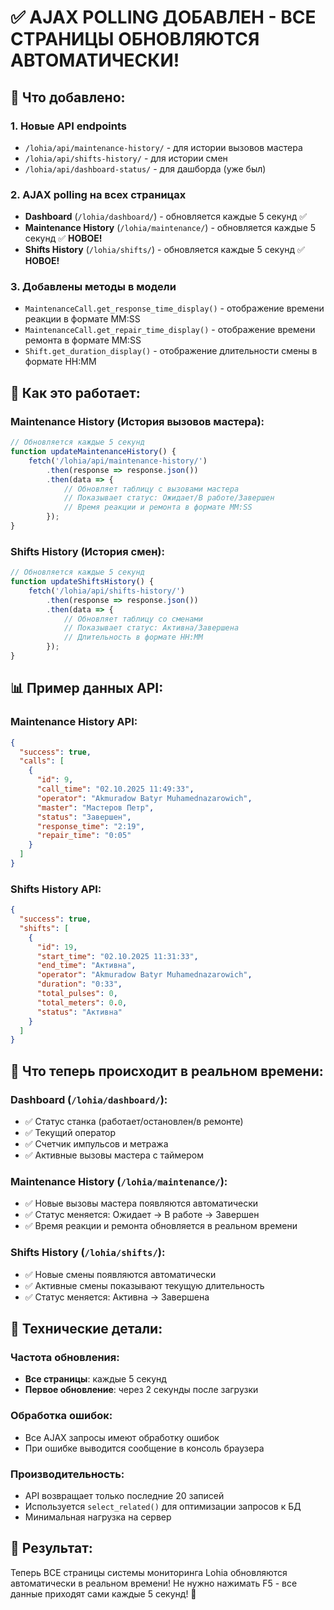 # ✅ AJAX POLLING ДОБАВЛЕН - ВСЕ СТРАНИЦЫ ОБНОВЛЯЮТСЯ АВТОМАТИЧЕСКИ!

## 🎉 Что добавлено:

### 1. **Новые API endpoints**
- `/lohia/api/maintenance-history/` - для истории вызовов мастера
- `/lohia/api/shifts-history/` - для истории смен
- `/lohia/api/dashboard-status/` - для дашборда (уже был)

### 2. **AJAX polling на всех страницах**
- **Dashboard** (`/lohia/dashboard/`) - обновляется каждые 5 секунд ✅
- **Maintenance History** (`/lohia/maintenance/`) - обновляется каждые 5 секунд ✅ **НОВОЕ!**
- **Shifts History** (`/lohia/shifts/`) - обновляется каждые 5 секунд ✅ **НОВОЕ!**

### 3. **Добавлены методы в модели**
- `MaintenanceCall.get_response_time_display()` - отображение времени реакции в формате MM:SS
- `MaintenanceCall.get_repair_time_display()` - отображение времени ремонта в формате MM:SS  
- `Shift.get_duration_display()` - отображение длительности смены в формате HH:MM

## 🚀 Как это работает:

### **Maintenance History** (История вызовов мастера):
```javascript
// Обновляется каждые 5 секунд
function updateMaintenanceHistory() {
    fetch('/lohia/api/maintenance-history/')
        .then(response => response.json())
        .then(data => {
            // Обновляет таблицу с вызовами мастера
            // Показывает статус: Ожидает/В работе/Завершен
            // Время реакции и ремонта в формате MM:SS
        });
}
```

### **Shifts History** (История смен):
```javascript
// Обновляется каждые 5 секунд  
function updateShiftsHistory() {
    fetch('/lohia/api/shifts-history/')
        .then(response => response.json())
        .then(data => {
            // Обновляет таблицу со сменами
            // Показывает статус: Активна/Завершена
            // Длительность в формате HH:MM
        });
}
```

## 📊 Пример данных API:

### Maintenance History API:
```json
{
  "success": true,
  "calls": [
    {
      "id": 9,
      "call_time": "02.10.2025 11:49:33",
      "operator": "Akmuradow Batyr Muhamednazarowich",
      "master": "Мастеров Петр",
      "status": "Завершен",
      "response_time": "2:19",
      "repair_time": "0:05"
    }
  ]
}
```

### Shifts History API:
```json
{
  "success": true,
  "shifts": [
    {
      "id": 19,
      "start_time": "02.10.2025 11:31:33",
      "end_time": "Активна",
      "operator": "Akmuradow Batyr Muhamednazarowich",
      "duration": "0:33",
      "total_pulses": 0,
      "total_meters": 0.0,
      "status": "Активна"
    }
  ]
}
```

## 🎯 Что теперь происходит в реальном времени:

### **Dashboard** (`/lohia/dashboard/`):
- ✅ Статус станка (работает/остановлен/в ремонте)
- ✅ Текущий оператор
- ✅ Счетчик импульсов и метража
- ✅ Активные вызовы мастера с таймером

### **Maintenance History** (`/lohia/maintenance/`):
- ✅ Новые вызовы мастера появляются автоматически
- ✅ Статус меняется: Ожидает → В работе → Завершен
- ✅ Время реакции и ремонта обновляется в реальном времени

### **Shifts History** (`/lohia/shifts/`):
- ✅ Новые смены появляются автоматически
- ✅ Активные смены показывают текущую длительность
- ✅ Статус меняется: Активна → Завершена

## 🔧 Технические детали:

### Частота обновления:
- **Все страницы**: каждые 5 секунд
- **Первое обновление**: через 2 секунды после загрузки

### Обработка ошибок:
- Все AJAX запросы имеют обработку ошибок
- При ошибке выводится сообщение в консоль браузера

### Производительность:
- API возвращает только последние 20 записей
- Используется `select_related()` для оптимизации запросов к БД
- Минимальная нагрузка на сервер

## 🎉 Результат:
Теперь ВСЕ страницы системы мониторинга Lohia обновляются автоматически в реальном времени! 
Не нужно нажимать F5 - все данные приходят сами каждые 5 секунд! 🚀
